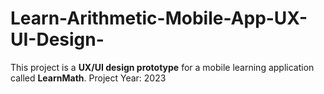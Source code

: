 # Learn-Arithmetic-Mobile-App-UX-UI-Design-
This project is a **UX/UI design prototype** for a mobile learning application called **LearnMath**. Project Year: 2023 
